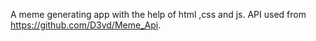 A meme generating app with the help of html ,css and js.
API used from https://github.com/D3vd/Meme_Api.
